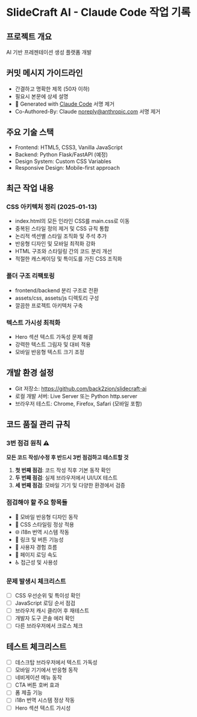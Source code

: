 # SlideCraft AI - Claude Code 작업 기록

## 프로젝트 개요
AI 기반 프레젠테이션 생성 플랫폼 개발

## 커밋 메시지 가이드라인
- 간결하고 명확한 제목 (50자 이하)
- 필요시 본문에 상세 설명
- 🤖 Generated with [Claude Code](https://claude.ai/code) 서명 제거
- Co-Authored-By: Claude <noreply@anthropic.com> 서명 제거

## 주요 기술 스택
- Frontend: HTML5, CSS3, Vanilla JavaScript
- Backend: Python Flask/FastAPI (예정)
- Design System: Custom CSS Variables
- Responsive Design: Mobile-first approach

## 최근 작업 내용

### CSS 아키텍처 정리 (2025-01-13)
- index.html의 모든 인라인 CSS를 main.css로 이동
- 중복된 스타일 정의 제거 및 CSS 규칙 통합
- 논리적 섹션별 스타일 조직화 및 주석 추가
- 반응형 디자인 및 모바일 최적화 강화
- HTML 구조와 스타일링 간의 코드 분리 개선
- 적절한 캐스케이딩 및 특이도를 가진 CSS 조직화

### 폴더 구조 리팩토링
- frontend/backend 분리 구조로 전환
- assets/css, assets/js 디렉토리 구성
- 깔끔한 프로젝트 아키텍처 구축

### 텍스트 가시성 최적화
- Hero 섹션 텍스트 가독성 문제 해결
- 강력한 텍스트 그림자 및 대비 적용
- 모바일 반응형 텍스트 크기 조정

## 개발 환경 설정
- Git 저장소: https://github.com/back2zion/slidecraft-ai
- 로컬 개발 서버: Live Server 또는 Python http.server
- 브라우저 테스트: Chrome, Firefox, Safari (모바일 포함)

## 코드 품질 관리 규칙

### 3번 점검 원칙 ⚠️
**모든 코드 작성/수정 후 반드시 3번 점검하고 테스트할 것**

1. **첫 번째 점검**: 코드 작성 직후 기본 동작 확인
2. **두 번째 점검**: 실제 브라우저에서 UI/UX 테스트 
3. **세 번째 점검**: 모바일 기기 및 다양한 환경에서 검증

### 점검해야 할 주요 항목들
- 📱 모바일 반응형 디자인 동작
- 🎨 CSS 스타일링 정상 적용
- 🌐 i18n 번역 시스템 작동
- 🔗 링크 및 버튼 기능성
- 🎯 사용자 경험 흐름
- 🚀 페이지 로딩 속도
- ♿ 접근성 및 사용성

### 문제 발생시 체크리스트
- [ ] CSS 우선순위 및 특이성 확인
- [ ] JavaScript 로딩 순서 점검
- [ ] 브라우저 캐시 클리어 후 재테스트
- [ ] 개발자 도구 콘솔 에러 확인
- [ ] 다른 브라우저에서 크로스 체크

## 테스트 체크리스트
- [ ] 데스크탑 브라우저에서 텍스트 가독성
- [ ] 모바일 기기에서 반응형 동작
- [ ] 네비게이션 메뉴 동작
- [ ] CTA 버튼 호버 효과
- [ ] 폼 제출 기능
- [ ] i18n 번역 시스템 정상 작동
- [ ] Hero 섹션 텍스트 가시성